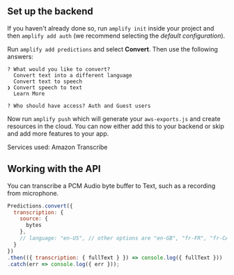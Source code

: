 ## Set up the backend

If you haven't already done so, run `amplify init` inside your project and then `amplify add auth` (we recommend selecting the *default configuration*).

Run `amplify add predictions` and select **Convert**. Then use the following answers:

```console
? What would you like to convert? 
  Convert text into a different language 
  Convert text to speech 
❯ Convert speech to text 
  Learn More 

? Who should have access? Auth and Guest users
```

Now run `amplify push` which will generate your `aws-exports.js` and create resources in the cloud. You can now either add this to your backend or skip and add more features to your app.

Services used: Amazon Transcribe

## Working with the API

You can transcribe a PCM Audio byte buffer to Text, such as a recording from microphone.

```javascript
Predictions.convert({
  transcription: {
    source: {
      bytes
    },
    // language: "en-US", // other options are "en-GB", "fr-FR", "fr-CA", "es-US"
  }
})
.then(({ transcription: { fullText } }) => console.log({ fullText }))
.catch(err => console.log({ err }));
```
